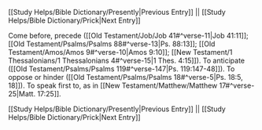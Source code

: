 [[Study Helps/Bible Dictionary/Presently|Previous Entry]]  ||  [[Study Helps/Bible Dictionary/Prick|Next Entry]]

 Come before, precede ([[Old Testament/Job/Job 41#^verse-11|Job 41:11]]; [[Old Testament/Psalms/Psalms 88#^verse-13|Ps. 88:13]]; [[Old Testament/Amos/Amos 9#^verse-10|Amos 9:10]]; [[New Testament/1 Thessalonians/1 Thessalonians 4#^verse-15|1 Thes. 4:15]]). To anticipate ([[Old Testament/Psalms/Psalms 119#^verse-147|Ps. 119:147-48]]). To oppose or hinder ([[Old Testament/Psalms/Psalms 18#^verse-5|Ps. 18:5, 18]]). To speak first to, as in [[New Testament/Matthew/Matthew 17#^verse-25|Matt. 17:25]].

[[Study Helps/Bible Dictionary/Presently|Previous Entry]]  ||  [[Study Helps/Bible Dictionary/Prick|Next Entry]]